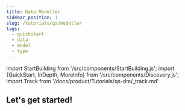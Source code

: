 ```yaml
---
title: Data Modeller
sidebar_position: 1
slug: /tutorials/qs/modeller
tags:
  - quickstart
  - data
  - model
  - type
---
```

import StartBuilding from '/src/components/StartBuilding.js';
import {QuickStart, InDepth, MoreInfo} from '/src/components/Discovery.js';
import Track from '/docs/product/Tutorials/qs-dm/_track.md'

<QuickStart text="This quickstart track will help you learn how to model and store data in OpenDataDSL." />

## Let's get started!

<Track />